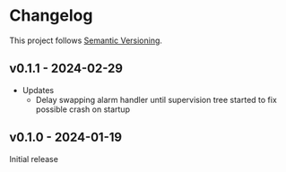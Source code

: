 # Changelog

This project follows [Semantic Versioning](https://semver.org/spec/v2.0.0.html).

## v0.1.1 - 2024-02-29

* Updates
  * Delay swapping alarm handler until supervision tree started to fix possible
    crash on startup

## v0.1.0 - 2024-01-19

Initial release

